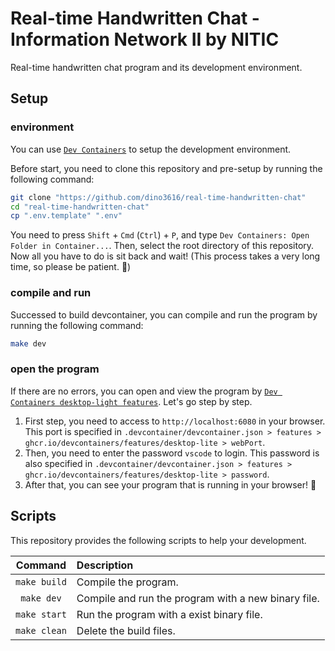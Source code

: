 # Real-time Handwritten Chat - Information Network II by NITIC

Real-time handwritten chat program and its development environment.

## Setup

### environment

You can use [`Dev Containers`](https://github.com/microsoft/vscode-dev-containers) to setup the development environment.

Before start, you need to clone this repository and pre-setup by running the following command:

```bash
git clone "https://github.com/dino3616/real-time-handwritten-chat"
cd "real-time-handwritten-chat"
cp ".env.template" ".env"
```

You need to press `Shift` + `Cmd` (`Ctrl`) + `P`, and type `Dev Containers: Open Folder in Container...`. Then, select the root directory of this repository.
Now all you have to do is sit back and wait! (This process takes a very long time, so please be patient. 🍵)

### compile and run

Successed to build devcontainer, you can compile and run the program by running the following command:

```bash
make dev
```

### open the program

If there are no errors, you can open and view the program by [`Dev Containers desktop-light features`](https://github.com/microsoft/vscode-dev-containers/blob/main/script-library/docs/desktop-lite.md).
Let's go step by step.

1. First step, you need to access to `http://localhost:6080` in your browser. This port is specified in `.devcontainer/devcontainer.json > features > ghcr.io/devcontainers/features/desktop-lite > webPort`.
2. Then, you need to enter the password `vscode` to login. This password is also specified in `.devcontainer/devcontainer.json > features > ghcr.io/devcontainers/features/desktop-lite > password`.
3. After that, you can see your program that is running in your browser! 🥳

## Scripts

This repository provides the following scripts to help your development.

|   Command    | Description                                         |
| :----------: | :-------------------------------------------------- |
| `make build` | Compile the program.                                |
|  `make dev`  | Compile and run the program with a new binary file. |
| `make start` | Run the program with a exist binary file.           |
| `make clean` | Delete the build files.                             |
